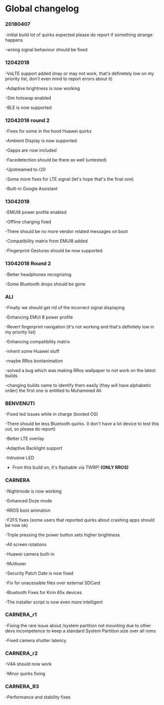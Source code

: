 # Global changelog

### 20180407
-initial build lot of quirks expected please do report if something strange happens

-wrong signal behaviour should be fixed

### 12042018 
-VoLTE support added (may or may not work, that's definetely low on my priority list, don't even mind to report errors about it)

-Adaptive brightness is now working

-Sim hotswap enabled

-BLE is now supported

### 12042018 round 2
-Fixes for some in the hood Huawei quirks

-Ambient Display is now supported

-Gapps are now included 

-Facedetection should be there as well (untested)

-Upstreamed to r20

-Some more fixes for LTE signal (let's hope that's the final one)

-Built-in Google Assistant

### 13042018
-EMUI8 power profile enabled

-Offline charging fixed 

-There should be no more vendor related messages on boot

-Compatibility matrix from EMUI8 added 

-Fingerprint Gestures should be now supported

### 13042018 Round 2
-Better headphones recognizing

-Some Bluetooth drops should be gone

### ALI 
-Finally we should get rid of the incorrect signal displaying

-Enhancing EMUI 8 power profile

-Revert fingerprint navigation (it's not working and that's definitely low in my priority list)

-Enhancing compatibility matrix 

-inherit some Huawei stuff

-maybe RRos bootanimation

-solved a bug which was making RRos wallpaper to not work on the latest builds

-changing builds name to identify them easily (they will have alphabetic order) the first one is entitled to Muhammed Ali

### BENVENUTI
-Fixed led issues while in charge (booted OS)

-There should be less Bluetooth quirks. (I don't have a lot device to test this out, so please do report)

-Better LTE overlay

-Adaptive Backlight support

-Intrusive LED

- From this build on, it's flashable via TWRP! **(ONLY RROS)**

### CARNERA
-Nightmode is now working

-Enhanced Doze mode 

-RROS boot animation

-F2FS fixes (some users that reported quirks about crashing apps should be now ok)

-Triple pressing the power button sets higher brightness

-All screen rotations

-Huawei camera built-in

-Multiuser

-Security Patch Date is now fixed

-Fix for unacessible files over external SDCard

-Bluetooth Fixes for Kirin 65x devices

-The installer script is now even more intelligent

### CARNERA_r1
-Fixing the rare issue about /system partition not mounting due to other devs 
 incompetence to keep a standard System Partition size over all roms

-Fixed camera shutter latency

### CARNERA_r2 
-V4A should now work

-Minor quirks fixing

### CARNERA_R3 
-Performance and stability fixes
